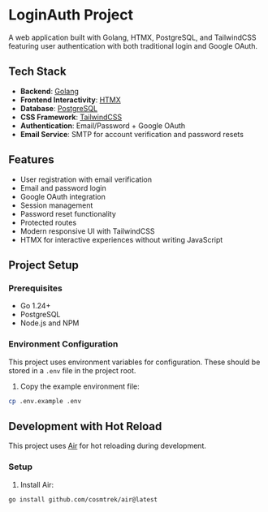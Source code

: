 # LoginAuth Project

A web application built with Golang, HTMX, PostgreSQL, and TailwindCSS featuring user authentication with both traditional login and Google OAuth.

## Tech Stack

- **Backend**: [Golang](https://golang.org/)
- **Frontend Interactivity**: [HTMX](https://htmx.org/)
- **Database**: [PostgreSQL](https://www.postgresql.org/)
- **CSS Framework**: [TailwindCSS](https://tailwindcss.com/)
- **Authentication**: Email/Password + Google OAuth
- **Email Service**: SMTP for account verification and password resets

## Features

- User registration with email verification
- Email and password login
- Google OAuth integration
- Session management
- Password reset functionality
- Protected routes
- Modern responsive UI with TailwindCSS
- HTMX for interactive experiences without writing JavaScript

## Project Setup

### Prerequisites

- Go 1.24+
- PostgreSQL
- Node.js and NPM

### Environment Configuration

This project uses environment variables for configuration. These should be stored in a `.env` file in the project root.

1. Copy the example environment file:

```bash
cp .env.example .env
```

## Development with Hot Reload

This project uses [Air](https://github.com/cosmtrek/air) for hot reloading during development.

### Setup

1. Install Air:

```bash
go install github.com/cosmtrek/air@latest
```
